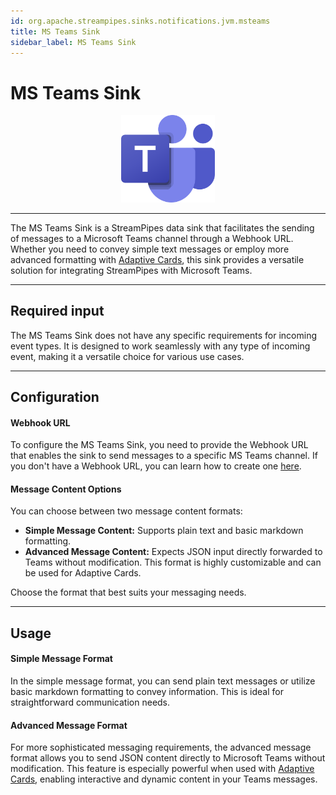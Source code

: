 ```yaml
---
id: org.apache.streampipes.sinks.notifications.jvm.msteams
title: MS Teams Sink
sidebar_label: MS Teams Sink
---
```


<!--
  ~ Licensed to the Apache Software Foundation (ASF) under one or more
  ~ contributor license agreements.  See the NOTICE file distributed with
  ~ this work for additional information regarding copyright ownership.
  ~ The ASF licenses this file to You under the Apache License, Version 2.0
  ~ (the "License"); you may not use this file except in compliance with
  ~ the License.  You may obtain a copy of the License at
  ~
  ~    http://www.apache.org/licenses/LICENSE-2.0
  ~
  ~ Unless required by applicable law or agreed to in writing, software
  ~ distributed under the License is distributed on an "AS IS" BASIS,
  ~ WITHOUT WARRANTIES OR CONDITIONS OF ANY KIND, either express or implied.
  ~ See the License for the specific language governing permissions and
  ~ limitations under the License.
  ~
  -->

# MS Teams Sink

<p align="center"> 
    <img src="/img/pipeline-elements/org.apache.streampipes.sinks.notifications.jvm.msteams/icon.png" width="150px;" class="pe-image-documentation"/>
</p>

---



The MS Teams Sink is a StreamPipes data sink that facilitates the sending of messages to a Microsoft Teams channel
through a Webhook URL. Whether you need to convey simple text messages or employ more advanced formatting with [Adaptive
Cards](https://adaptivecards.io/), this sink provides a versatile solution for integrating StreamPipes with Microsoft Teams.

---

## Required input

The MS Teams Sink does not have any specific requirements for incoming event types. It is designed to work seamlessly
with any type of incoming event, making it a versatile choice for various use cases.

---

## Configuration

#### Webhook URL

To configure the MS Teams Sink, you need to provide the Webhook URL that enables the sink to send messages to a specific
MS Teams channel. If you don't have a Webhook URL, you can learn how to create
one [here](https://learn.microsoft.com/en-us/microsoftteams/platform/webhooks-and-connectors/how-to/add-incoming-webhook?tabs=dotnet#create-incoming-webhooks-1).

#### Message Content Options

You can choose between two message content formats:

- **Simple Message Content:** Supports plain text and basic markdown formatting.
- **Advanced Message Content:** Expects JSON input directly forwarded to Teams without modification. This format is
  highly customizable and can be used for Adaptive Cards.

Choose the format that best suits your messaging needs.

---

## Usage

#### Simple Message Format

In the simple message format, you can send plain text messages or utilize basic markdown formatting to convey
information. This is ideal for straightforward communication needs.

#### Advanced Message Format

For more sophisticated messaging requirements, the advanced message format allows you to send JSON content directly to
Microsoft Teams without modification. This feature is especially powerful when used
with [Adaptive Cards](https://learn.microsoft.com/en-us/adaptive-cards/), enabling interactive and dynamic content in
your Teams messages.
